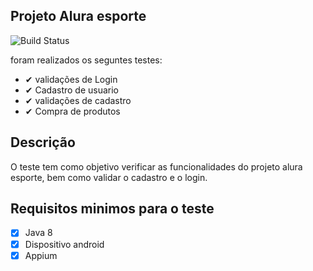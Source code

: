 ## Projeto Alura esporte

![Build Status][travis-image]

foram realizados os seguntes testes:

- ✔ validações de Login
- ✔ Cadastro de usuario
- ✔ validações de cadastro
- ✔ Compra de produtos

## Descrição

O teste tem como objetivo verificar as funcionalidades do projeto alura esporte, bem como validar o cadastro e o login.

## Requisitos minimos para o teste

- [x] Java 8
- [x] Dispositivo android
- [x] Appium

[travis-image]: https://img.shields.io/travis/dbader/node-datadog-metrics/master.svg?style=flat-square

